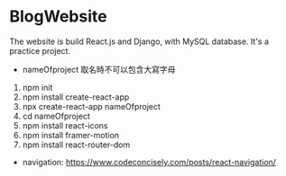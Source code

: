 # BlogWebsite
The website is build React.js and Django, with MySQL database. It's a practice project.

* nameOfproject 取名時不可以包含大寫字母

1. npm init
2. npm install create-react-app
3. npx create-react-app nameOfproject
4. cd nameOfproject
5. npm install react-icons
6. npm install framer-motion
7. npm install react-router-dom

* navigation: https://www.codeconcisely.com/posts/react-navigation/
